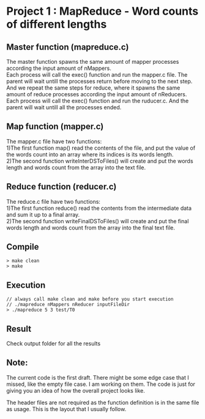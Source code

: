 # Project 1 : MapReduce - Word counts of different lengths

## Master function (mapreduce.c)
The master function spawns the same amount of mapper processes according the input amount of nMappers.  
Each process will call the exec() function and run the mapper.c file. The parent will wait untill the processes return before moving to the next step.  
And we repeat the same steps for reduce, where it spawns the same amount of reduce processes according the input amount of nReducers.  
Each process will call the exec() function and run the ruducer.c. And the parent will wait untill all the processes ended.  
## Map function (mapper.c)
The mapper.c file have two functions:  
	1)The first function map() read the contents of the file, and put the value of the words count into an array where its indices is its words length.  
	2)The second function writeInterDSToFiles() will create and put the words length and words count  from the array into the text file.

## Reduce function (reducer.c)
The reduce.c file have two functions:  
	1)The first function reduce() read the contents from the intermediate data and sum it up to a final array.  
	2)The second function  writeFinalDSToFiles() will create and put the final words length and words count from the array into the final text file.

## Compile
	> make clean
	> make

## Execution
	// always call make clean and make before you start execution
	// ./mapreduce nMappers nReducer inputFileDir
	> ./mapreduce 5 3 test/T0

## Result
Check output folder for all the results
	
## Note:
The current code is the first draft. There might be some edge case that I missed, like the empty file case. I am working on them. The code is just for giving you an idea of how the overall project looks like.

The header files are not required as the function definition is in the same file as usage. This is the layout that I usually follow.

